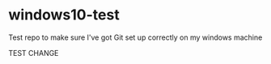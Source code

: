 # windows10-test
Test repo to make sure I've got Git set up correctly on my windows machine


TEST CHANGE
